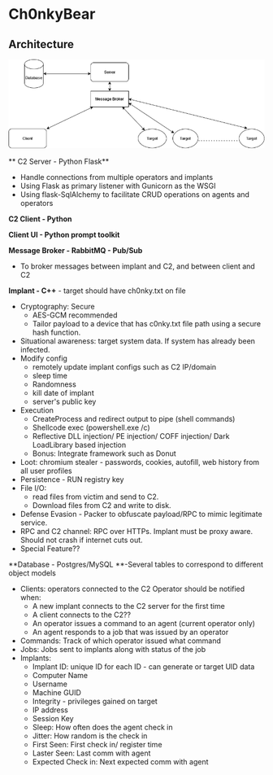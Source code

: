 # Ch0nkyBear


## Architecture  

![Image](architecture_diagram.png)

** C2 Server - Python Flask**
-   Handle connections from multiple operators and implants
-   Using Flask as primary listener with Gunicorn as the WSGI
-   Using flask-SqlAlchemy to facilitate CRUD operations on agents and operators

**C2 Client - Python**

**Client UI - Python prompt toolkit**

**Message Broker - RabbitMQ - Pub/Sub**
-   To broker messages between implant and C2, and between client and C2

**Implant - C++** - target should have ch0nky.txt on file
-  Cryptography: Secure
	-   AES-GCM recommended
	-   Tailor payload to a device that has c0nky.txt file path using a secure hash function.
-   Situational awareness: target system data. If system has already been infected.
-   Modify config
	-   remotely update implant configs such as C2 IP/domain
	-   sleep time
	-   Randomness
	-   kill date of implant
	-   server's public key
-   Execution
	-   CreateProcess and redirect output to pipe (shell commands)
	-   Shellcode exec (powershell.exe /c)
	-   Reflective DLL injection/ PE injection/ COFF injection/ Dark LoadLibrary based injection
	-   Bonus: Integrate framework such as Donut
-   Loot: chromium stealer - passwords, cookies, autofill, web history from all user profiles
-   Persistence - RUN registry key
-   File I/O:
	-   read files from victim and send to C2.
	-   Download files from C2 and write to disk.
-   Defense Evasion - Packer to obfuscate payload/RPC to mimic legitimate service.
-   RPC and C2 channel: RPC over HTTPs. Implant must be proxy aware. Should not crash if internet cuts out.
-   Special Feature??

**Database - Postgres/MySQL **-Several tables to correspond to different object models
-   Clients: operators connected to the C2
	Operator should be notified when:
	-   A new implant connects to the C2 server for the first time
	-   A client connects to the C2??
	-   An operator issues a command to an agent (current operator only)
	-   An agent responds to a job that was issued by an operator
-   Commands: Track of which operator issued what command
-   Jobs: Jobs sent to implants along with status of the job
-   Implants:
	-   Implant ID: unique ID for each ID - can generate or target UID data
	-   Computer Name
	-   Username
	-   Machine GUID
	-   Integrity - privileges gained on target
	-   IP address
	-   Session Key
	-   Sleep: How often does the agent check in
	-   Jitter: How random is the check in
	-   First Seen: First check in/ register time
	-   Laster Seen: Last comm with agent
	-   Expected Check in: Next expected comm with agent